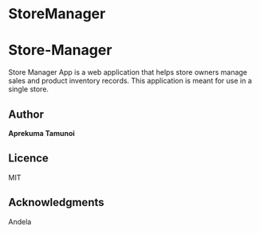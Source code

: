 # StoreManager

# Store-Manager

Store Manager App is a web application that helps store owners manage sales and product inventory
records. This application is meant for use in a single store.


## Author

**Aprekuma Tamunoi** 

## Licence

MIT

## Acknowledgments

Andela